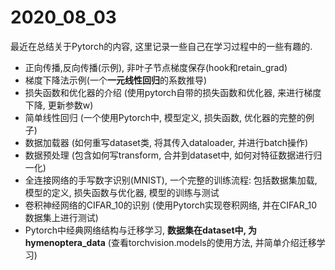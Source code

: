 # 2020_08_03

最近在总结关于Pytorch的内容, 这里记录一些自己在学习过程中的一些有趣的. 

- 正向传播,反向传播(示例), 非叶子节点梯度保存(hook和retain_grad)
- 梯度下降法示例(一个**一元线性回归**的系数推导)
- 损失函数和优化器的介绍 (使用pytorch自带的损失函数和优化器, 来进行梯度下降, 更新参数w)
- 简单线性回归 (一个使用Pytorch中, 模型定义, 损失函数, 优化器的完整的例子)
- 数据加载器 (如何重写dataset类, 将其传入dataloader, 并进行batch操作)
- 数据预处理 (包含如何写transform, 合并到dataset中, 如何对特征数据进行归一化)
- 全连接网络的手写数字识别(MNIST), 一个完整的训练流程: 包括数据集加载, 模型的定义, 损失函数与优化器, 模型的训练与测试
- 卷积神经网络的CIFAR_10的识别 (使用Pytorch实现卷积网络, 并在CIFAR_10数据集上进行测试)
- Pytorch中经典网络结构与迁移学习, **数据集在dataset中, 为hymenoptera_data** (查看torchvision.models的使用方法, 并简单介绍迁移学习)